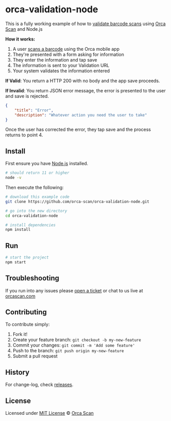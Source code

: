 # orca-validation-node

This is a fully working example of how to [validate barcode scans](https://orcascan.com/docs/api/validation-url) using [Orca Scan](https://orcascan.com/mobile) and Node.js

**How it works:**

1. A user [scans a barcode](https://orcascan.com/mobile) using the Orca mobile app
2. They're presented with a form asking for information
3. They enter the information and tap save
4. The information is sent to your Validation URL
5. Your system validates the information entered

**If Valid**: You return a HTTP 200 with no body and the app save proceeds.

**If Invalid**: You return JSON error message, the error is presented to the user and save is rejected.

```json
{
    "title": "Error",
    "description": "Whatever action you need the user to take"
}
```

Once the user has corrected the error, they tap save and the process returns to point 4.

## Install

First ensure you have [Node.js](https://nodejs.org/en/download/) installed.

```bash
# should return 11 or higher
node -v
```

Then execute the following:

```bash
# download this example code
git clone https://github.com/orca-scan/orca-validation-node.git

# go into the new directory
cd orca-validation-node

# install dependencies
npm install
```

## Run

```bash
# start the project
npm start
```

## Troubleshooting

If you run into any issues please [open a ticket](https://github.com/orca-scan/orca-validation-node/issues) or chat to us live at [orcascan.com](https://orcascan.com)

## Contributing

To contribute simply:

1. Fork it!
2. Create your feature branch: `git checkout -b my-new-feature`
3. Commit your changes: `git commit -m 'Add some feature'`
4. Push to the branch: `git push origin my-new-feature`
5. Submit a pull request

## History

For change-log, check [releases](https://github.com/orca-scan/orca-validation-node/releases).

## License

Licensed under [MIT License](LICENSE) &copy; [Orca Scan](https://orcascan.com)